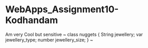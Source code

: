 # WebApps_Assignment10-Kodhandam
Am very Cool but sensitive
~
class nuggets
 {
        String jewellery;
        var jewellery_type;
        number jewellery_size;
      }
      ~
